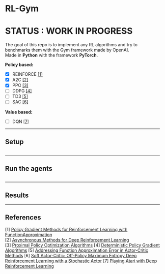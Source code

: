 # RL-Gym

# STATUS : WORK IN PROGRESS

The goal of this repo is to implement any RL algorithms and try to benchmarks them with the Gym framework made by OpenAI.  
Made in **Python** with the framework **PyTorch**.

**Policy based:**
- [x] REINFORCE [[1]](#references)
- [x] A2C [[2]](#references)
- [x] PPO [[3]](#references)
- [ ] DDPG [[4]](#references)
- [ ] TD3 [[5]](#references)
- [ ] SAC [[6]](#references)

**Value based:**
- [ ] DQN [[7]](#references)

---

## Setup

```

```

---

## Run the agents

```

```

---

## Results

---

## References

[1] [Policy Gradient Methods for Reinforcement Learning with FunctionApproximation](https://proceedings.neurips.cc/paper/1999/file/464d828b85b0bed98e80ade0a5c43b0f-Paper.pdf)  
[2] [Asynchronous Methods for Deep Reinforcement Learning](https://arxiv.org/abs/1602.01783)  
[3] [Proximal Policy Optimization Algorithms](https://arxiv.org/abs/1707.06347)
[4] [Deterministic Policy Gradient Algorithms](https://proceedings.mlr.press/v32/silver14.pdf)
[5] [Addressing Function Approximation Error in Actor-Critic Methods](https://arxiv.org/abs/1802.09477)
[6] [Soft Actor-Critic: Off-Policy Maximum Entropy Deep Reinforcement Learning with a Stochastic Actor](https://arxiv.org/abs/1801.01290)
[7] [Playing Atari with Deep Reinforcement Learning](https://www.cs.toronto.edu/~vmnih/docs/dqn.pdf)
